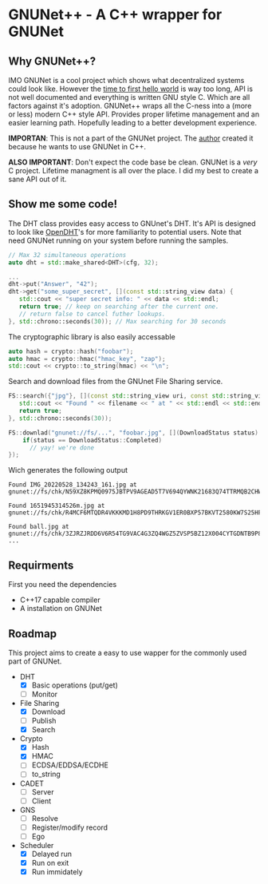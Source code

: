 # GNUNet++ - A C++ wrapper for GNUNet

## Why GNUNet++?

IMO GNUNet is a cool project which shows what decentralized systems could look like. However the [time to first hello world][ttfhw] is way too long, API is not well documented and everything is written GNU style C. Which are all factors against it's adoption. GNUNet++ wraps all the C-ness into a (more or less) modern C++ style API. Provides proper lifetime management and an easier learning path. Hopefully leading to a better development experience.

**IMPORTAN**: This is not a part of the GNUNet project. The [author](https://github.com/marty1885) created it because he wants to use GNUNet in C++.

**ALSO IMPORTANT**: Don't expect the code base be clean. GNUNet is a _very_ C project. Lifetime managment is all over the place. I did my best to create a sane API out of it.

[ttfhw]: https://www.moesif.com/blog/technical/api-product-management/What-is-TTFHW/ 

## Show me some code!

The DHT class provides easy access to GNUnet's DHT. It's API is designed to look like [OpenDHT][opendht]'s for more familiarity to potential users. Note that need GNUNet running on your system before running the samples.

```cpp
// Max 32 simultaneous operations
auto dht = std::make_shared<DHT>(cfg, 32);

...
dht->put("Answer", "42");
dht->get("some_super_secret", [](const std::string_view data) {
   std::cout << "super secret info: " << data << std::endl;
   return true; // keep on searching after the current one.
   // return false to cancel futher lookups.
}, std::chrono::seconds(30)); // Max searching for 30 seconds
```

The cryptographic library is also easily accessable

```cpp
auto hash = crypto::hash("foobar");
auto hmac = crypto::hmac("hmac_key", "zap");
std::cout << crypto::to_string(hmac) << "\n";
```

Search and download files from the GNUnet File Sharing service.

```cpp
FS::search({"jpg"}, [](const std::string_view uri, const std::string_view name) {
   std::cout << "Found " << filename << " at " << std::endl << std::endl;
   return true;
}, std::chrono::seconds(30));

FS::downlad("gnunet://fs/...", "foobar.jpg", [](DownloadStatus status) {
    if(status == DownloadStatus::Completed)
      // yay! we're done
});
```

Wich generates the following output

```
Found IMG_20220528_134243_161.jpg at gnunet://fs/chk/N59XZ8KPMQ0975JBTPV9AGEAD5T7V694QYWNK21683Q74TTRMQB2CHW4AZVTM3A5NFC57K0N6PD5EGCGMJABTZ6HKMV9ZC1T52FTVSG.2RJ19QYFPBJ2TBMZSNECXP9KHDTX90B6ZCTBSJYQKPK016156HNCPE5RJMNEM3A1NTRHMVWK8GCJ1MVG4S25F8A4TW1S70PCDMSG94R.2778934

Found 1651945314526m.jpg at gnunet://fs/chk/R4MCF6MTQDR4VKKKMD1H8PD9THRKGV1ER0BXP57BKVT2580KW7S25HFSW7MK0BM1JBPBEHG6P0SHDHDERX7MTPFA5YE68E7Q43H8Z78.4J604CQR9AESPQ3X894PE2P56X3P21QJWBBQQXH4SR07X4KXX5TBH62BHSDT6HWY70XP5DZB5S5FADDJ7TDYENEX67H4JN6Q1KP725G.91907

Found ball.jpg at gnunet://fs/chk/3ZJRZJRDD6V6R54TG9VAC4G3ZQ4WGZ5ZVSP5BZ12X004CYTGDNTB9P8STZ0P1Y2REB28EA8FZ3JZ4900V5FVEMYAESDWVGATZ37WJAR.46BHSJS8BXTT6KN4NTBS66VAYSDKRFST71439H6RAAKPT294T3ECY6AEQCN726ZQXW039YD7Z0Q17385HMH8RQWT92AR8AQ4B47X60R.241099
...
```

[opendht]: https://github.com/savoirfairelinux/opendht

## Requirments

First you need the dependencies

* C++17 capable compiler
* A installation on GNUNet

## Roadmap

This project aims to create a easy to use wapper for the commonly used part of GNUNet.

- DHT
  - [x] Basic operations (put/get)
  - [ ] Monitor
- File Sharing
  - [x] Download
  - [ ] Publish
  - [x] Search
- Crypto
  - [x] Hash
  - [x] HMAC
  - [ ] ECDSA/EDDSA/ECDHE
  - [ ] to_string
- CADET
  - [ ] Server
  - [ ] Client
- GNS
  - [ ] Resolve
  - [ ] Register/modify record
  - [ ] Ego
- Scheduler
  - [x] Delayed run
  - [x] Run on exit
  - [x] Run immidately
